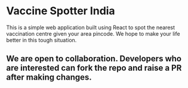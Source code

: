 # Vaccine Spotter India

This is a simple web application built using React to spot the nearest vaccination centre given your area pincode. We hope to make your life better in this tough situation.

## We are open to collaboration. Developers who are interested can fork the repo and raise a PR after making changes.